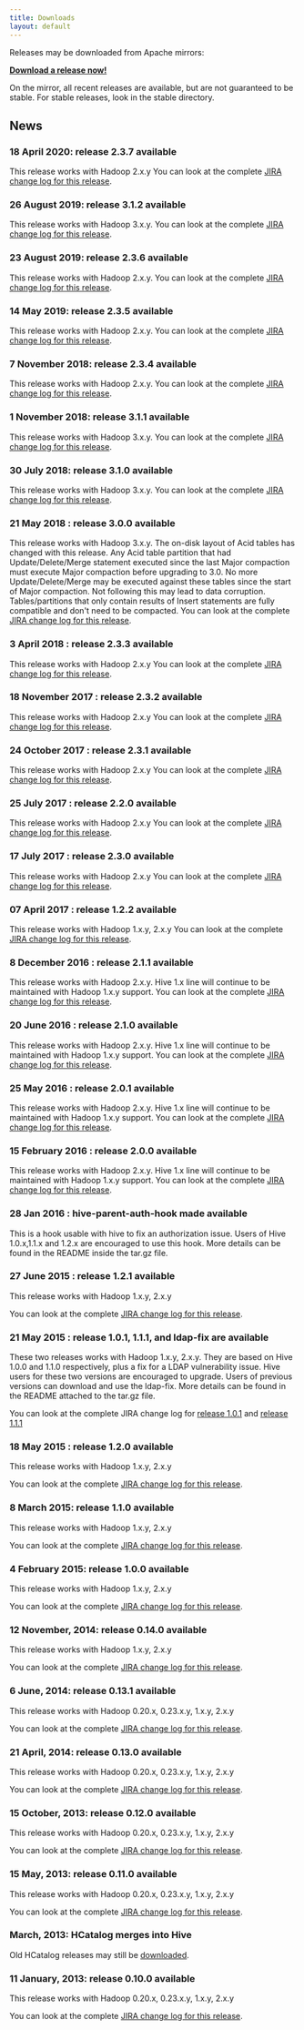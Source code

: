 ```yaml
---
title: Downloads
layout: default
---
```


<!---
  Licensed to the Apache Software Foundation (ASF) under one
  or more contributor license agreements.  See the NOTICE file
  distributed with this work for additional information
  regarding copyright ownership.  The ASF licenses this file
  to you under the Apache License, Version 2.0 (the
  "License"); you may not use this file except in compliance
  with the License.  You may obtain a copy of the License at

  http://www.apache.org/licenses/LICENSE-2.0

  Unless required by applicable law or agreed to in writing,
  software distributed under the License is distributed on an
  "AS IS" BASIS, WITHOUT WARRANTIES OR CONDITIONS OF ANY
  KIND, either express or implied.  See the License for the
  specific language governing permissions and limitations
  under the License. -->

Releases may be downloaded from Apache mirrors:

__[Download a release now!][HIVE_DL]__


On the mirror, all recent releases are available, but are not
guaranteed to be stable. For stable releases, look in the stable
directory.


## News
### 18 April 2020: release 2.3.7 available
This release works with Hadoop 2.x.y
You can look at the complete [JIRA change log for this release][HIVE_2_3_7_CL].

### 26 August 2019: release 3.1.2 available
This release works with Hadoop 3.x.y.
You can look at the complete [JIRA change log for this release][HIVE_3_1_2_CL].

### 23 August 2019: release 2.3.6 available
This release works with Hadoop 2.x.y.
You can look at the complete [JIRA change log for this release][HIVE_2_3_6_CL].

### 14 May 2019: release 2.3.5 available
This release works with Hadoop 2.x.y.
You can look at the complete [JIRA change log for this release][HIVE_2_3_5_CL].

### 7 November 2018: release 2.3.4 available
This release works with Hadoop 2.x.y.
You can look at the complete [JIRA change log for this release][HIVE_2_3_4_CL].

### 1 November 2018: release 3.1.1 available
This release works with Hadoop 3.x.y.
You can look at the complete [JIRA change log for this release][HIVE_3_1_1_CL].

### 30 July 2018: release 3.1.0 available
This release works with Hadoop 3.x.y.
You can look at the complete [JIRA change log for this release][HIVE_3_1_0_CL].

### 21 May 2018 : release 3.0.0 available
This release works with Hadoop 3.x.y.
The on-disk layout of Acid tables has changed with this release. Any Acid table partition that had Update/Delete/Merge statement executed since the last Major compaction must execute Major compaction before upgrading to 3.0.  No more Update/Delete/Merge may be executed against these tables since the start of Major compaction.  Not following this may lead to data corruption.  Tables/partitions that only contain results of Insert statements are fully compatible and don't need to be compacted.
You can look at the complete [JIRA change log for this release][HIVE_3_0_0_CL].

### 3 April 2018 : release 2.3.3 available
This release works with Hadoop 2.x.y
You can look at the complete [JIRA change log for this release][HIVE_2_3_3_CL].

### 18 November 2017 : release 2.3.2 available
This release works with Hadoop 2.x.y
You can look at the complete [JIRA change log for this release][HIVE_2_3_2_CL].

### 24 October 2017 : release 2.3.1 available
This release works with Hadoop 2.x.y
You can look at the complete [JIRA change log for this release][HIVE_2_3_1_CL].

### 25 July 2017 : release 2.2.0 available
This release works with Hadoop 2.x.y
You can look at the complete [JIRA change log for this release][HIVE_2_2_0_CL].

### 17 July 2017 : release 2.3.0 available
This release works with Hadoop 2.x.y
You can look at the complete [JIRA change log for this release][HIVE_2_3_0_CL].

### 07 April 2017 : release 1.2.2 available
This release works with Hadoop 1.x.y, 2.x.y
You can look at the complete [JIRA change log for this release][HIVE_1_2_2_CL].

### 8 December 2016 : release 2.1.1 available
This release works with Hadoop 2.x.y.
Hive 1.x line will continue to be maintained with Hadoop 1.x.y support.
You can look at the complete [JIRA change log for this release][HIVE_2_1_1_CL].

### 20 June 2016 : release 2.1.0 available
This release works with Hadoop 2.x.y.
Hive 1.x line will continue to be maintained with Hadoop 1.x.y support.
You can look at the complete [JIRA change log for this release][HIVE_2_1_0_CL].

### 25 May 2016 : release 2.0.1 available
This release works with Hadoop 2.x.y.
Hive 1.x line will continue to be maintained with Hadoop 1.x.y support.
You can look at the complete [JIRA change log for this release][HIVE_2_0_1_CL].

### 15 February 2016 : release 2.0.0 available
This release works with Hadoop 2.x.y.
Hive 1.x line will continue to be maintained with Hadoop 1.x.y support.
You can look at the complete [JIRA change log for this release][HIVE_2_0_0_CL].

### 28 Jan 2016 : hive-parent-auth-hook made available
This is a hook usable with hive to fix an authorization issue. Users
of Hive 1.0.x,1.1.x and 1.2.x are encouraged to use this hook. More
details can be found in the README inside the tar.gz file.

### 27 June 2015 : release 1.2.1 available
This release works with Hadoop 1.x.y, 2.x.y

You can look at the complete [JIRA change log for this release][HIVE_1_2_1_CL].

### 21 May 2015 : release 1.0.1, 1.1.1, and ldap-fix are available
These two releases works with Hadoop 1.x.y, 2.x.y. They are based on
Hive 1.0.0 and 1.1.0 respectively, plus a fix for a LDAP vulnerability issue.
Hive users for these two versions are encouraged to upgrade. Users
of previous versions can download and use the ldap-fix.
More details can be found in the README attached to the tar.gz file.

You can look at the complete JIRA change log for [release 1.0.1][HIVE_1_0_1_CL]
and [release 1.1.1][HIVE_1_1_1_CL]

### 18 May 2015 : release 1.2.0 available
This release works with Hadoop 1.x.y, 2.x.y

You can look at the complete [JIRA change log for this release][HIVE_1_2_0_CL].

### 8 March 2015: release 1.1.0 available
This release works with Hadoop 1.x.y, 2.x.y

You can look at the complete [JIRA change log for this release][HIVE_1_1_0_CL].

### 4 February 2015: release 1.0.0 available
This release works with Hadoop 1.x.y, 2.x.y

You can look at the complete [JIRA change log for this release][HIVE_1_0_0_CL].

### 12 November, 2014: release 0.14.0 available
This release works with Hadoop 1.x.y, 2.x.y

You can look at the complete [JIRA change log for this release][HIVE_14_CL].

### 6 June, 2014: release 0.13.1 available
This release works with Hadoop 0.20.x, 0.23.x.y, 1.x.y, 2.x.y

You can look at the complete [JIRA change log for this release][HIVE_13_1_CL].

### 21 April, 2014: release 0.13.0 available
This release  works with Hadoop 0.20.x, 0.23.x.y, 1.x.y, 2.x.y

You can look at the complete [JIRA change log for this release][HIVE_13_CL].

### 15 October, 2013: release 0.12.0 available
This release  works with Hadoop 0.20.x, 0.23.x.y, 1.x.y, 2.x.y

You can look at the complete [JIRA change log for this release][HIVE_12_CL].

### 15 May, 2013: release 0.11.0 available
This release  works with Hadoop 0.20.x, 0.23.x.y, 1.x.y, 2.x.y

You can look at the complete [JIRA change log for this release][HIVE_11_CL].

### March, 2013: HCatalog merges into Hive
Old HCatalog releases may still be [downloaded][HCAT_DL].

### 11 January, 2013: release 0.10.0 available
This release  works with Hadoop 0.20.x, 0.23.x.y, 1.x.y, 2.x.y

You can look at the complete [JIRA change log for this release][HIVE_10_CL].

[HIVE_DL]: http://www.apache.org/dyn/closer.cgi/hive/
[HIVE_3_1_2_CL]: https://issues.apache.org/jira/secure/ReleaseNote.jspa?version=12344397&styleName=Html&projectId=12310843
[HIVE_2_3_7_CL]: https://issues.apache.org/jira/secure/ReleaseNote.jspa?version=12346056&styleName=Text&projectId=12310843
[HIVE_2_3_6_CL]: https://issues.apache.org/jira/secure/ReleaseNote.jspa?version=12345603&styleName=Text&projectId=12310843
[HIVE_2_3_5_CL]: https://issues.apache.org/jira/secure/ReleaseNote.jspa?version=12345394&styleName=Text&projectId=12310843
[HIVE_2_3_4_CL]: https://issues.apache.org/jira/secure/ReleaseNote.jspa?version=12344319&styleName=Text&projectId=12310843
[HIVE_3_1_1_CL]: https://issues.apache.org/jira/secure/ReleaseNote.jspa?version=12344240&styleName=Text&projectId=12310843
[HIVE_3_1_0_CL]: https://issues.apache.org/jira/secure/ReleaseNote.jspa?version=12343014&styleName=Text&projectId=12310843
[HIVE_3_0_0_CL]: https://issues.apache.org/jira/secure/ReleaseNote.jspa?version=12340268&styleName=Text&projectId=12310843
[HIVE_2_3_3_CL]: https://issues.apache.org/jira/secure/ReleaseNote.jspa?version=12342162&styleName=Text&projectId=12310843
[HIVE_2_3_2_CL]: https://issues.apache.org/jira/secure/ReleaseNote.jspa?version=12342053&styleName=Text&projectId=12310843
[HIVE_2_3_1_CL]: https://issues.apache.org/jira/secure/ReleaseNote.jspa?version=12341418&styleName=Text&projectId=12310843
[HIVE_2_2_0_CL]: https://issues.apache.org/jira/secure/ReleaseNote.jspa?version=12335837&styleName=Text&projectId=12310843
[HIVE_2_3_0_CL]: https://issues.apache.org/jira/secure/ReleaseNote.jspa?version=12340269&styleName=Text&projectId=12310843
[HIVE_2_1_1_CL]: https://issues.apache.org/jira/secure/ReleaseNote.jspa?version=12335838&styleName=Text&projectId=12310843
[HIVE_2_1_0_CL]: https://issues.apache.org/jira/secure/ReleaseNote.jspa?version=12334255&styleName=Text&projectId=12310843
[HIVE_2_0_1_CL]: https://issues.apache.org/jira/secure/ReleaseNote.jspa?version=12334886&styleName=Text&projectId=12310843
[HIVE_2_0_0_CL]: https://issues.apache.org/jira/secure/ReleaseNote.jspa?version=12332641&styleName=Text&projectId=12310843
[HIVE_1_2_1_CL]: https://issues.apache.org/jira/secure/ReleaseNote.jspa?version=12332384&styleName=Text&projectId=12310843
[HIVE_1_2_2_CL]:https://issues.apache.org/jira/secure/ReleaseNote.jspa?version=12332952&styleName=Text&projectId=12310843
[HIVE_1_1_1_CL]: https://issues.apache.org/jira/secure/ReleaseNote.jspa?version=12329557&styleName=Text&projectId=12310843
[HIVE_1_0_1_CL]: https://issues.apache.org/jira/secure/ReleaseNote.jspa?version=12329444&styleName=Text&projectId=12310843
[HIVE_1_2_0_CL]: https://issues.apache.org/jira/secure/ReleaseNote.jspa?version=12329345&styleName=Text&projectId=12310843
[HIVE_1_1_0_CL]: https://issues.apache.org/jira/secure/ReleaseNote.jspa?projectId=12310843&styleName=Text&version=12329363
[HIVE_1_0_0_CL]: https://issues.apache.org/jira/secure/ReleaseNote.jspa?version=12329278&styleName=Text&projectId=12310843
[HIVE_14_CL]: https://issues.apache.org/jira/secure/ReleaseNote.jspa?version=12326450&styleName=Text&projectId=12310843
[HIVE_13_1_CL]: https://issues.apache.org/jira/secure/ReleaseNote.jspa?version=12326829&styleName=Text&projectId=12310843
[HIVE_13_CL]: https://issues.apache.org/jira/secure/ReleaseNote.jspa?version=12324986&styleName=Text&projectId=12310843
[HIVE_12_CL]: https://issues.apache.org/jira/secure/ReleaseNote.jspa?version=12324312&styleName=Text&projectId=12310843
[HIVE_11_CL]: https://issues.apache.org/jira/secure/ReleaseNote.jspa?version=12323587&styleName=Text&projectId=12310843
[HCAT_DL]: /hcatalog_downloads.html
[HIVE_10_CL]: https://issues.apache.org/jira/secure/ReleaseNote.jspa?version=12320745&styleName=Text&projectId=12310843
